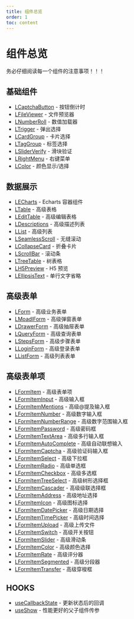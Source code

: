 ```yaml
---
title: 组件总览
order: 1
toc: content
---
```


# 组件总览

务必仔细阅读每一个组件的注意事项！！！

## 基础组件

- [LCaptchaButton] - 按钮倒计时
- [LFileViewer] - 文件预览器
- [LNumberRoll] - 数值加载器
- [LTrigger] - 弹出选择
- [LCardGroup] - 卡片选择
- [LTagGroup] - 标签选择
- [LSliderVerify] - 滑块验证
- [LRightMenu] - 右键菜单
- [LColor] - 颜色显示/选择

## 数据展示

- [LECharts] - Echarts 容器组件
- [LTable] - 高级表格
- [LEditTable] - 高级编辑表格
- [LDescriptions] - 高级描述列表
- [LList] - 高级列表
- [LSeamlessScroll] - 无缝滚动
- [LCollapseCard] - 折叠卡片
- [LScrollBar] - 滚动条
- [LTreeTable] - 树表格
- [LH5Preview] - H5 预览
- [LEllipsisText] - 单行文字省略

## 高级表单

- [LForm] - 高级业务表单
- [LMoadlForm] - 高级弹窗表单
- [LDrawerForm] - 高级抽屉表单
- [LQueryForm] - 高级查询表单
- [LStepsForm] - 高级步骤表单
- [LLoginForm] - 高级登录表单
- [LListForm] - 高级列表表单

## 高级表单项

- [LFormItem] - 高级表单项
- [LFormItemInput] - 高级输入框
- [LFormItemMentions] - 高级@提及输入框
- [LFormItemNumber] - 高级数字输入框
- [LFormItemNumberRange] - 高级数字范围输入框
- [LFormItemPassword] - 高级密码框
- [LFormItemTextArea] - 高级多行输入框
- [LFormItemAutoComplete] - 高级自动联想输入
- [LFormItemCaptcha] - 高级验证码输入框
- [LFormItemSelect] - 高级下拉框
- [LFormItemRadio] - 高级单选框
- [LFormItemCheckbox] - 高级多选框
- [LFormItemTreeSelect] - 高级树形选择框
- [LFormItemCascader] - 高级级联选择框
- [LFormItemAddress] - 高级地址选择
- [LFormItemIcon] - 高级图标选择
- [LFormItemDatePicker] - 高级日期选择
- [LFormItemTimePicker] - 高级时间选择
- [LFormItemUpload] - 高级上传文件
- [LFormItemSwitch] - 高级开关按钮
- [LFormItemSlider] - 高级滑动条
- [LFormItemColor] - 高级颜色选择
- [LFormItemRate] - 高级评分器
- [LFormItemSegmented] - 高级分段器
- [LFormItemTransfer] - 高级穿梭框

## HOOKS

- [useCallbackState] - 更新状态后的回调
- [useShow] - 性能更好的父子组件传参

[LRightMenu]: /components/Right-Menu
[LDescriptions]: /components/Descriptions
[LFormItemMentions]: /components/form-item-mentions
[LECharts]: /components/Echarts
[LEllipsisText]: /components/Ellipsis-Text
[LEditTable]: /components/edit-table
[LH5Preview]: /components/h5-preview
[ltypeit]: /components/typeit
[ltreetable]: /components/tree-table
[lscrollbar]: /components/scroll-bar
[ltooltip]: /components/tooltip
[lcolor]: /components/color-pick
[ltrigger]: /components/trigger
[lsliderverify]: /components/slider-verify
[lfileviewer]: /components/file-viewer
[lnumberroll]: /components/number-roll
[lcaptchabutton]: /components/captcha-button
[ltable]: /components/table
[llist]: /components/list
[lseamlessscroll]: /components/seamless-scroll
[LCollapseCard]: /components/collapse-card
[LCardGroup]: /components/card-group
[LTagGroup]: /components/tag-group
[lform]: /components/form
[lmoadlform]: /components/modal-form
[ldrawerform]: /components/drawer-form
[lqueryform]: /components/query-form
[lstepsform]: /components/steps-form
[lloginform]: /components/login-form
[LListForm]: /components/List-Form
[lformitem]: /components/form-item
[lformiteminput]: components/form-item-input
[lformitemnumber]: /components/lform-number
[LFormItemTransfer]: /components/form-item-transfer
[LFormItemNumberRange]: /components/form-item-number-range
[lformitempassword]: /components/lform-password
[lformitemtextarea]: /components/lform-text-area
[lformitemautocomplete]: /components/form-item-auto-complete
[lformitemcaptcha]: /components/form-item-captcha
[lformitemselect]: /components/form-item-select
[lformitemradio]: /components/form-item-radio
[lformitemcheckbox]: /components/form-item-checkbox
[lformitemtreeselect]: /components/form-item-tree-select
[lformitemcascader]: /components/form-item-cascader
[lformitemaddress]: /components/form-item-address
[lformitemicon]: /components/form-item-icon
[lformitemdatepicker]: /components/form-item-date-picker
[lformitemtimepicker]: /components/form-item-time-picker
[lformitemupload]: /components/form-item-upload
[lformitemswitch]: /components/form-item-switch
[lformitemslider]: /components/form-item-slider
[lformitemcolor]: /components/form-item-color
[lformitemrate]: /components/form-item-rate
[lformitemsegmented]: /components/form-item-segmented
[useCallbackState]: /components/use-callback-state
[useShow]: /components/use-Show
